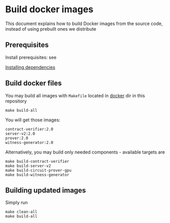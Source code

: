 # Build docker images

This document explains how to build Docker images from the source code, instead of using prebuilt ones we distribute

## Prerequisites

Install prerequisites: see

[Installing dependencies](./setup-dev.md)

## Build docker files

You may build all images with `Makefile` located in [docker]((../../docker/Makefile)) dir in this repository

```shell
make build-all
```

You will get those images:

```shell
contract-verifier:2.0
server-v2:2.0
prover:2.0
witness-generator:2.0
```

Alternatively, you may build only needed components - available targets are

```shell
make build-contract-verifier
make build-server-v2
make build-circuit-prover-gpu
make build-witness-generator
```

## Building updated images

Simply run

```shell
make clean-all
make build-all
```
